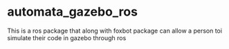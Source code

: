 # automata_gazebo_ros
This is a ros package that along with foxbot package can allow a person toi simulate their code in gazebo through ros
